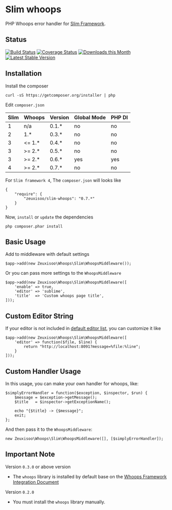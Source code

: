 # Slim whoops

PHP Whoops error handler for [Slim Framework](https://www.slimframework.com).

## Status

[![Build Status](https://github.com/zeuxisoo/php-slim-whoops/workflows/Tests/badge.svg?branch=0.7.x)](https://github.com/zeuxisoo/php-slim-whoops/actions?query=branch:0.7.x)
[![Coverage Status](https://coveralls.io/repos/github/zeuxisoo/php-slim-whoops/badge.svg)](https://coveralls.io/github/zeuxisoo/php-slim-whoops)
[![Downloads this Month](https://img.shields.io/packagist/dm/zeuxisoo/slim-whoops.svg)](https://packagist.org/packages/zeuxisoo/slim-whoops)
[![Latest Stable Version](https://poser.pugx.org/zeuxisoo/slim-whoops/v/stable)](https://github.com/zeuxisoo/php-slim-whoops/releases)

## Installation

Install the composer

    curl -sS https://getcomposer.org/installer | php

Edit `composer.json`

| Slim | Whoops    | Version | Global Mode | PHP DI |
| ---- | --------- | ------- | ----------- | ------ |
|   1  |  n/a      | 0.1.*   | no          | no     |
|   2  |  1.*      | 0.3.*   | no          | no     |
|   3  |  <= 1.*   | 0.4.*   | no          | no     |
|   3  |  >= 2.*   | 0.5.*   | no          | no     |
|   3  |  >= 2.*   | 0.6.*   | yes         | yes    |
|   4  |  >= 2.*   | 0.7.*   | no          | no     |

For `Slim framework 4`, The `composer.json` will looks like

    {
        "require": {
            "zeuxisoo/slim-whoops": "0.7.*"
        }
    }

Now, `install` or `update` the dependencies

	php composer.phar install

## Basic Usage

Add to middleware with default settings

    $app->add(new Zeuxisoo\Whoops\Slim\WhoopsMiddleware());

Or you can pass more settings to the `WhoopsMiddleware`

    $app->add(new Zeuxisoo\Whoops\Slim\WhoopsMiddleware([
        'enable' => true,
        'editor' => 'sublime',
        'title'  => 'Custom whoops page title',
    ]));

## Custom Editor String

If your editor is not included in [default editor list][2], you can customize it like

    $app->add(new Zeuxisoo\Whoops\Slim\WhoopsMiddleware([
        'editor' => function($file, $line) {
            return "http://localhost:8091?message=%file:%line";
        }
    ]));

## Custom Handler Usage

In this usage, you can make your own handler for whoops, like:

	$simplyErrorHandler = function($exception, $inspector, $run) {
	    $message = $exception->getMessage();
	    $title   = $inspector->getExceptionName();

	    echo "{$title} -> {$message}";
	    exit;
	};

And then pass it to the `WhoopsMiddleware`:

	new Zeuxisoo\Whoops\Slim\WhoopsMiddleware([], [$simplyErrorHandler]);

## Important Note

Version `0.3.0` or above version

- The `whoops` library is installed by default base on the [Whoops Framework Integration Document][1]

Version `0.2.0`

- You must install the `whoops` library manually.



[1]: https://github.com/filp/whoops/blob/master/docs/Framework%20Integration.md#contributing-an-integration-with-a-framework	"Whoops Framework Integration Document"
[2]: https://github.com/filp/whoops/blob/master/docs/Open%20Files%20In%20An%20Editor.md#open-files-in-an-editor                 "Whoops Framework Open Files In An Editor"
